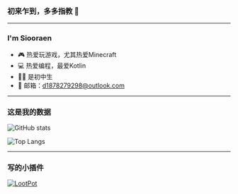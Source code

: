 ### 初来乍到，多多指教 👋

***

### I'm Siooraen
- 🎮 热爱玩游戏，尤其热爱Minecraft
- 💻 热爱编程，最爱Kotlin
- 🧑‍🎓 是初中生
- 📮 邮箱：d1878279298@outlook.com

***

### 这是我的数据
![GitHub stats](https://github-readme-stats.vercel.app/api?username=Siooraen&bg_color=50,cbbc9b,459cc9&include_all_commits=true&count_private=true&show_icons=true&locale=cn)

![Top Langs](https://github-readme-stats.vercel.app/api/top-langs/?username=Siooraen&layout=compact&bg_color=50,cbbc9b,459cc9&locale=cn)

***

### 写的小插件
[![LootPot](https://github-readme-stats.vercel.app/api/pin/?username=Siooraen&repo=LootPot)](https://github.com/inrhor/QuestEngine)
